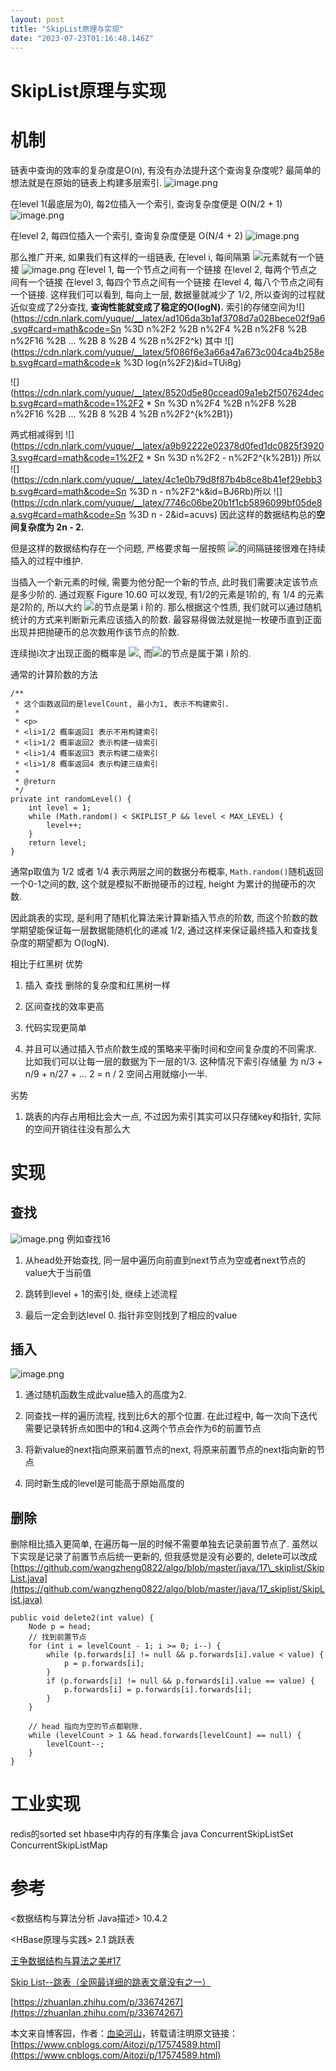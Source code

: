 ```yaml
---
layout: post
title: "SkipList原理与实现"
date: "2023-07-23T01:16:48.146Z"
---
```

SkipList原理与实现
=============

机制
==

链表中查询的效率的复杂度是O(n), 有没有办法提升这个查询复杂度呢? 最简单的想法就是在原始的链表上构建多层索引. ![image.png](https://cdn.nlark.com/yuque/0/2023/png/492896/1689991566017-79e68587-f736-4a21-8d9f-50e6e91a84bb.png#averageHue=%23fcfcfc&clientId=u060ecf34-a3d6-4&from=paste&height=95&id=ub554e6df&originHeight=190&originWidth=1310&originalType=binary&ratio=2&rotation=0&showTitle=false&size=32194&status=done&style=none&taskId=ud47b828b-f21d-4e0e-99c1-dc80696ee1f&title=&width=655)

在level 1(最底层为0), 每2位插入一个索引, 查询复杂度便是 O(N/2 + 1) ![image.png](https://cdn.nlark.com/yuque/0/2023/png/492896/1689991559144-c0f26bc3-4874-45bd-bbc8-cd0968f8b19a.png#averageHue=%23fcfcfc&clientId=u060ecf34-a3d6-4&from=paste&height=111&id=u2331d5ca&originHeight=222&originWidth=1326&originalType=binary&ratio=2&rotation=0&showTitle=false&size=40859&status=done&style=none&taskId=u560301b5-8082-4933-b66d-f23710be8f7&title=&width=663)

在level 2, 每四位插入一个索引, 查询复杂度便是 O(N/4 + 2) ![image.png](https://cdn.nlark.com/yuque/0/2023/png/492896/1689991726818-f6a6ea00-0de1-4640-a94e-8647c9d01e2e.png#averageHue=%23fbfbfb&clientId=u060ecf34-a3d6-4&from=paste&height=132&id=u26a9b288&originHeight=264&originWidth=1336&originalType=binary&ratio=2&rotation=0&showTitle=false&size=45032&status=done&style=none&taskId=ud5d16fa5-48b4-42e7-ba11-04f62cd5dbc&title=&width=668)

那么推广开来, 如果我们有这样的一组链表, 在level i, 每间隔第 ![](https://cdn.nlark.com/yuque/__latex/feb4dc7d45abe705878e21bf772f72a6.svg#card=math&code=2%5E%7Bi%7D%0A&id=NAIN3)元素就有一个链接 ![image.png](https://cdn.nlark.com/yuque/0/2023/png/492896/1689992044446-a4982453-d2b4-4fca-9eb9-33a9dae0fe31.png#averageHue=%23fcfcfc&clientId=u060ecf34-a3d6-4&from=paste&height=168&id=udd7252a9&originHeight=336&originWidth=1374&originalType=binary&ratio=2&rotation=0&showTitle=false&size=48546&status=done&style=none&taskId=ud2b9b938-bdf3-4fac-a317-098f982bcdb&title=&width=687) 在level 1, 每一个节点之间有一个链接 在level 2, 每两个节点之间有一个链接 在level 3, 每四个节点之间有一个链接 在level 4, 每八个节点之间有一个链接. 这样我们可以看到, 每向上一层, 数据量就减少了 1/2, 所以查询的过程就近似变成了2分查找, **查询性能就变成了稳定的O(logN).** 索引的存储空间为![](https://cdn.nlark.com/yuque/__latex/ad106da3b1af3708d7a028bece02f9a6.svg#card=math&code=Sn %3D n%2F2 %2B n%2F4 %2B n%2F8 %2B n%2F16 %2B ... %2B 8 %2B 4 %2B n%2F2^k) 其中 ![](https://cdn.nlark.com/yuque/__latex/5f086f6e3a66a47a673c004ca4b258eb.svg#card=math&code=k %3D log(n%2F2)&id=TUi8g)

![](https://cdn.nlark.com/yuque/__latex/8520d5e80ccead09a1eb2f507624decb.svg#card=math&code=1%2F2 * Sn %3D n%2F4 %2B n%2F8 %2B n%2F16 %2B ... %2B 8 %2B 4 %2B n%2F2^{k%2B1})

两式相减得到 ![](https://cdn.nlark.com/yuque/__latex/a9b92222e02378d0fed1dc0825f39203.svg#card=math&code=1%2F2 * Sn %3D n%2F2 - n%2F2^{k%2B1}) 所以 ![](https://cdn.nlark.com/yuque/__latex/4c1e0b79d8f87b4b8ce8b41ef29ebb3b.svg#card=math&code=Sn %3D n - n%2F2^k&id=BJ6Rb)所以 ![](https://cdn.nlark.com/yuque/__latex/7746c06be20b1f1cb5896099bf05de8a.svg#card=math&code=Sn %3D n - 2&id=acuvs) 因此这样的数据结构总的**空间复杂度为 2n - 2.**

但是这样的数据结构存在一个问题, 严格要求每一层按照 ![](https://cdn.nlark.com/yuque/__latex/8bba485e6951e7f05f24f08bd67ebdbe.svg#card=math&code=2%5E%7Bi%7D%0A%0A&id=zkefs)的间隔链接很难在持续插入的过程中维护.

当插入一个新元素的时候, 需要为他分配一个新的节点, 此时我们需要决定该节点是多少阶的. 通过观察 Figure 10.60 可以发现, 有1/2的元素是1阶的, 有 1/4 的元素是2阶的, 所以大约 ![](https://cdn.nlark.com/yuque/__latex/a5b765e581190798e21533adbac1d1e8.svg#card=math&code=1%2F2^i)的节点是第 i 阶的. 那么根据这个性质, 我们就可以通过随机统计的方式来判断新元素应该插入的阶数. 最容易得做法就是抛一枚硬币直到正面出现并把抛硬币的总次数用作该节点的阶数.

连续抛i次才出现正面的概率是 ![](https://cdn.nlark.com/yuque/__latex/a5b765e581190798e21533adbac1d1e8.svg#card=math&code=1%2F2^i), 而![](https://cdn.nlark.com/yuque/__latex/a5b765e581190798e21533adbac1d1e8.svg#card=math&code=1%2F2^i)的节点是属于第 i 阶的.

通常的计算阶数的方法

    /**
     * 这个函数返回的是levelCount, 最小为1, 表示不构建索引.
     *
     * <p>
     * <li>1/2 概率返回1 表示不用构建索引
     * <li>1/2 概率返回2 表示构建一级索引
     * <li>1/4 概率返回3 表示构建二级索引
     * <li>1/8 概率返回4 表示构建三级索引
     *
     * @return
     */
    private int randomLevel() {
        int level = 1;
        while (Math.random() < SKIPLIST_P && level < MAX_LEVEL) {
            level++;
        }
        return level;
    }

通常p取值为 1/2 或者 1/4 表示两层之间的数据分布概率, `Math.random()`随机返回一个0-1之间的数, 这个就是模拟不断抛硬币的过程, height 为累计的抛硬币的次数.

因此跳表的实现, 是利用了随机化算法来计算新插入节点的阶数, 而这个阶数的数学期望能保证每一层数据能随机化的递减 1/2, 通过这样来保证最终插入和查找复杂度的期望都为 O(logN).

相比于红黑树 优势

1.  插入 查找 删除的复杂度和红黑树一样
    
2.  区间查找的效率更高
    
3.  代码实现更简单
    
4.  并且可以通过插入节点阶数生成的策略来平衡时间和空间复杂度的不同需求. 比如我们可以让每一层的数据为下一层的1/3. 这种情况下索引存储量 为 n/3 + n/9 + n/27 + ... 2 = n / 2 空间占用就缩小一半.
    

劣势

1.  跳表的内存占用相比会大一点, 不过因为索引其实可以只存储key和指针, 实际的空间开销往往没有那么大
    

实现
==

查找
--

![image.png](https://cdn.nlark.com/yuque/0/2023/png/492896/1690018990787-8da8e8ad-aa1d-4c74-b110-ca4f03de035a.png#averageHue=%23f0eae0&clientId=u5c5d7810-60fb-4&from=paste&height=461&id=u4949c84f&originHeight=922&originWidth=1234&originalType=binary&ratio=2&rotation=0&showTitle=false&size=325861&status=done&style=none&taskId=u56cca95c-8a28-43ee-a1e5-4f98ec1fda8&title=&width=617) 例如查找16

1.  从head处开始查找, 同一层中遍历向前直到next节点为空或者next节点的value大于当前值
    
2.  跳转到level + 1的索引处, 继续上述流程
    
3.  最后一定会到达level 0. 指针非空则找到了相应的value
    

插入
--

![image.png](https://cdn.nlark.com/yuque/0/2023/png/492896/1690019646275-b2de7e73-7e5c-4a6b-b0d6-964a48e4a502.png#averageHue=%23ede7dd&clientId=u5c5d7810-60fb-4&from=paste&height=495&id=u745ac7a8&originHeight=990&originWidth=1328&originalType=binary&ratio=2&rotation=0&showTitle=false&size=459664&status=done&style=none&taskId=u23232d71-5b11-4de7-ac33-2fa931d0d87&title=&width=664)

1.  通过随机函数生成此value插入的高度为2.
    
2.  同查找一样的遍历流程, 找到比6大的那个位置. 在此过程中, 每一次向下迭代需要记录转折点如图中的1和4.这两个节点会作为6的前置节点
    
3.  将新value的next指向原来前置节点的next, 将原来前置节点的next指向新的节点
    
4.  同时新生成的level是可能高于原始高度的
    

删除
--

删除相比插入更简单, 在遍历每一层的时候不需要单独去记录前置节点了. 虽然以下实现是记录了前置节点后统一更新的, 但我感觉是没有必要的, delete可以改成 [https://github.com/wangzheng0822/algo/blob/master/java/17\_skiplist/SkipList.java](https://github.com/wangzheng0822/algo/blob/master/java/17_skiplist/SkipList.java)

    public void delete2(int value) {
        Node p = head;
        // 找到前置节点
        for (int i = levelCount - 1; i >= 0; i--) {
            while (p.forwards[i] != null && p.forwards[i].value < value) {
                p = p.forwards[i];
            }
            if (p.forwards[i] != null && p.forwards[i].value == value) {
                p.forwards[i] = p.forwards[i].forwards[i];
            }
        }
    ​
        // head 指向为空的节点都剔除.
        while (levelCount > 1 && head.forwards[levelCount] == null) {
            levelCount--;
        }
    }

工业实现
====

redis的sorted set hbase中内存的有序集合 java ConcurrentSkipListSet ConcurrentSkipListMap

参考
==

<数据结构与算法分析 Java描述> 10.4.2

<HBase原理与实践> 2.1 跳跃表

[王争数据结构与算法之美#17](https://time.geekbang.org/column/article/42896)

[Skip List--跳表（全网最详细的跳表文章没有之一）](https://www.jianshu.com/p/9d8296562806)

[https://zhuanlan.zhihu.com/p/33674267](https://zhuanlan.zhihu.com/p/33674267)

本文来自博客园，作者：[血染河山](https://www.cnblogs.com/Aitozi/)，转载请注明原文链接：[https://www.cnblogs.com/Aitozi/p/17574589.html](https://www.cnblogs.com/Aitozi/p/17574589.html)